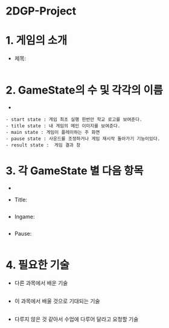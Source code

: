 # 2DGP-Project

# 1. 게임의 소개
* 제목: 
```

```

# 2. GameState의 수 및 각각의 이름
* 
```
- start state : 게임 최초 실행 한번만 학교 로고를 보여준다.
- title state : 내 게임의 메인 이미지를 보여준다.
- main state : 게임이 플레이하는 주 화면
- pause state : 사운드를 조정하거나 게임 재시작 돌아가기 기능이있다.
- result state :  게임 결과 창 
```

# 3. 각 GameState 별 다음 항목
* 
  ```

  ```
* Title: 
  ```

  ```
* Ingame: 
  ```

  ```
* Pause: 
  ```

  ```

# 4. 필요한 기술
- 다른 과목에서 배운 기술
```

```
- 이 과목에서 배울 것으로 기대되는 기술
```

```
- 다루지 않은 것 같아서 수업에 다루어 달라고 요청할 기술
```

```
